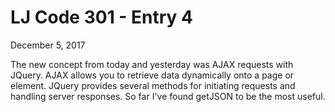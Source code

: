 # LJ Code 301 - Entry 4
December 5, 2017

The new concept from today and yesterday was AJAX requests with JQuery. AJAX allows you to retrieve data dynamically onto a page or element. JQuery provides several methods for initiating requests and handling server responses. So far I've found getJSON to be the most useful.